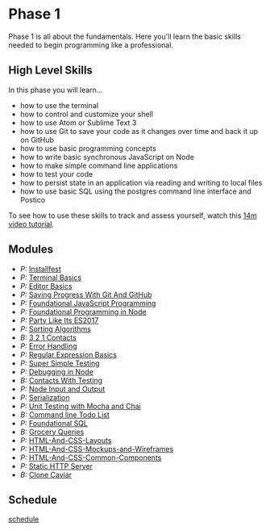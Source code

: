# Phase 1

Phase 1 is all about the fundamentals. Here you'll learn the basic skills needed
to begin programming like a professional.


## High Level Skills

In this phase you will learn…

- how to use the terminal
- how to control and customize your shell
- how to use Atom or Sublime Text 3
- how to use Git to save your code as it changes over time and back it up on GitHub
- how to use basic programming concepts
- how to write basic synchronous JavaScript on Node
- how to make simple command line applications
- how to test your code
- how to persist state in an application via reading and writing to local files
- how to use basic SQL using the postgres command line interface and Postico

To see how to use these skills to track and assess yourself, watch this [14m video tutorial](https://shereef.wistia.com/medias/t292vu1rk1).

## Modules

- _P:_ [Installfest](../../modules/Installfest)
- _P:_ [Terminal Basics](../../modules/Terminal-Basics)
- _P:_ [Editor Basics](../../modules/Editor-Basics)
- _P:_ [Saving Progress With Git And GitHub](../../modules/Saving-Progress-With-Git-And-GitHub)
- _P:_ [Foundational JavaScript Programming](../../modules/Foundational-JavaScript-Programming)
- _P:_ [Foundational Programming in Node](../../modules/Foundational-Programming-in-Node)
- _P:_ [Party Like Its ES2017](../../modules/Party-Like-Its-ES2017)
- _P:_ [Sorting Algorithms](../../modules/Sorting-Algorithms)
- _B:_ [3 2 1 Contacts](../../modules/3-2-1-Contacts)
- _P:_ [Error Handling](../../modules/Error-Handling)
- _P:_ [Regular Expression Basics](../../modules/Regular-Expression-Basics)
- _P:_ [Super Simple Testing](../../modules/Super-Simple-Testing)
- _P:_ [Debugging in Node](../../modules/Debugging-in-Node)
- _B:_ [Contacts With Testing](../../modules/Contacts-With-Testing)
- _P:_ [Node Input and Output](../../modules/Node-Input-and-Output)
- _P:_ [Serialization](../../modules/Serialization)
- _P:_ [Unit Testing with Mocha and Chai](../../modules/Unit-Testing-With-Mocha-And-Chai)
- _B:_ [Command line Todo List](../../modules/Command-Line-Todo-List)
- _P:_ [Foundational SQL](../../modules/Foundational-SQL)
- _B:_ [Grocery Queries](../../modules/Grocery-Queries)
- _P:_ [HTML-And-CSS-Layouts](../../modules/HTML-And-CSS-Layouts)
- _P:_ [HTML-And-CSS-Mockups-and-Wireframes](../../modules/HTML-And-CSS-Mockups-and-Wireframes)
- _P:_ [HTML-And-CSS-Common-Components](../../modules/HTML-And-CSS-Common-Components)
- _P:_ [Static HTTP Server](../../modules/Static-HTTP-Server)
- _B:_ [Clone Caviar](../../modules/Clone-Caviar)

## Schedule

[schedule](./schedule.md)
